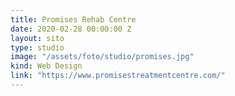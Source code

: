 ```yaml
---
title: Promises Rehab Centre
date: 2020-02-28 00:00:00 Z
layout: sito
type: studio
image: "/assets/foto/studio/promises.jpg"
kind: Web Design
link: "https://www.promisestreatmentcentre.com/"
---
```


